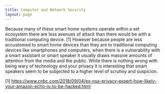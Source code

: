 ```yaml
---
title: Computer and Network Security
layout: page
---
```


Because many of these smart home systems operate within a set ecosystem there are less avenues of attack than there would be with a traditional computing device. [1] However because people are less accustomed to smart home devices than they are to traditional computing devices like smartphones and computers, when there is a vulnerability with a smart assistant or smart speaker it usually draws massive amounts of attention from the media and the public. While there is nothing wrong with being wary of technology and your privacy it is interesting that smart speakers seem to be subjected to a higher level of scrutiny and suspicion.

[1] <https://www.cnbc.com/2018/09/04/ex-nsa-privacy-expert-how-likely-your-amazon-echo-is-to-be-hacked.html>
